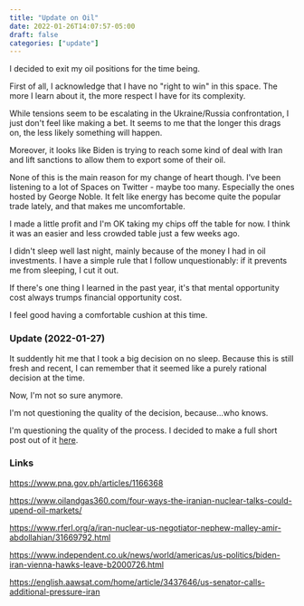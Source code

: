 ```yaml
---
title: "Update on Oil"
date: 2022-01-26T14:07:57-05:00
draft: false
categories: ["update"]
---
```


I decided to exit my oil positions for the time being. 

First of all, I acknowledge  that I have no "right to win" in this space. The more I learn about it, the more respect I have for its complexity. 

While tensions seem to be escalating in the Ukraine/Russia confrontation, I just don't feel like making a bet. It seems to me that the longer this drags on, the less likely something will happen. 

Moreover, it looks like Biden is trying to reach some kind of deal with Iran and lift sanctions to allow them to export some of their oil.

None of this is the main reason for my change of heart though. I've been listening to a lot of Spaces on Twitter - maybe too many. Especially the ones hosted by George Noble. It felt like energy has become quite the popular trade lately, and that makes me uncomfortable. 

I made a little profit and I'm OK taking my chips off the table for now. I think it was an easier and less crowded table just a few weeks ago.

I didn't sleep well last night, mainly because of the money I had in oil investments. I have a simple rule that I follow unquestionably: if it prevents me from sleeping, I cut it out. 

If there's one thing I learned in the past year, it's that mental opportunity cost always trumps financial opportunity cost.

I feel good having a comfortable cushion at this time.

### Update (2022-01-27)

It suddently hit me that I took a big decision on no sleep. Because this is still fresh and recent, I can remember that it seemed like a purely rational decision at the time.

Now, I'm not so sure anymore.

I'm not questioning the quality of the decision, because...who knows.

I'm questioning the quality of the process. I decided to make a full short post out of it [here](/diary/are-we-thinking-clearly/).

### Links

https://www.pna.gov.ph/articles/1166368

https://www.oilandgas360.com/four-ways-the-iranian-nuclear-talks-could-upend-oil-markets/

https://www.rferl.org/a/iran-nuclear-us-negotiator-nephew-malley-amir-abdollahian/31669792.html

https://www.independent.co.uk/news/world/americas/us-politics/biden-iran-vienna-hawks-leave-b2000726.html

https://english.aawsat.com/home/article/3437646/us-senator-calls-additional-pressure-iran